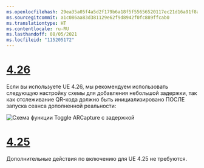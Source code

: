 ```yaml
---
ms.openlocfilehash: 29ea35a05f4a5d2f179b6a18f5f55656520117ec21d16a91f8a66241ddb540fc
ms.sourcegitcommit: a1c086aa83d381129e62f9d8942f0fc889ffcab0
ms.translationtype: HT
ms.contentlocale: ru-RU
ms.lasthandoff: 08/05/2021
ms.locfileid: "115205172"
---
```

# <a name="426"></a>[4.26](#tab/426)

Если вы используете UE 4.26, мы рекомендуем использовать следующую настройку схемы для добавления небольшой задержки, так как отслеживание QR-кода должно быть инициализировано ПОСЛЕ запуска сеанса дополненной реальности:

![Схема функции Toggle ARCapture с задержкой](../images/qr-codes-img-01.png)

# <a name="425"></a>[4.25](#tab/425)

Дополнительные действия по включению для UE 4.25 не требуются.

